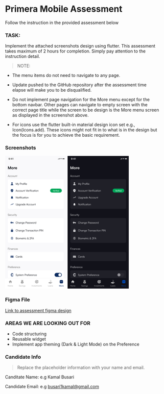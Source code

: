 # Primera Mobile Assessment

Follow the instruction in the provided assessment below 


### TASK: 
Implement the attached screenshots design using flutter.
This assessment takes maximum of 2 hours for completion. Simply pay attention to the instruction detail. 

> NOTE: 

* The menu items do not need to navigate to any page. 

* Update pushed to the GitHub repository after the assessment time elapse will make you to be disqualified. 

* Do not implement page navigation for the More menu except for the bottom navbar. Other pages can navigate to empty screen with the correct page title while the screen to be design is the More menu screen as displayed in the screenshot above. 

* For icons use the flutter built-in material design icon set e.g., Icon(Icons.add). 
These icons might not fit in to what is in the design but the focus is for you to achieve the basic requirement.



### Screenshots

<img src="screenshots/More%20light.png" alt="Light mode" width="200"/> <img src="screenshots/More%20dark.png" alt="Dark mode" width="200"/>


### Figma File

[Link to assessment figma design](https://www.figma.com/file/yzhdvHICb4gdsdhcyeMW3T/Primera-Mobile-Assessment?node-id=0%3A1&t=LyTqbGDaLREM4zWE-1)


### AREAS WE ARE LOOKING OUT FOR 
* Code structuring 
* Reusable widget 
* Implement app theming (Dark & Light Mode) on the Preference 

### Candidate Info
> Replace the placeholder information with your name and email.

Canditate Name: 
e.g Kamal Busari

Candidate Email: 
e.g busari1kamal@gmail.com

